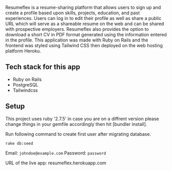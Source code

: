 Resumeflex is a resume-sharing platform that allows users to sign up and create a profile based upon skills, projects, education, and past experiences. Users can log in to edit their profile as well as share a public URL which will serve as a shareable resume on the web and can be shared with prospective employers. Resumeflex also provides the option to download a short CV in PDF format generated using the information entered in the profile. This application was made with Ruby on Rails and the frontend was styled using Tailwind CSS then deployed on the web hosting platform Heroku.

## Tech stack for this app

- Ruby on Rails
- PostgreSQL
- Tailwindcss

## Setup

This project uses ruby '2.7.5' in case you are on a diffrent version please change things in your gemfile accordingly then hit [bundler install].

Run following command to create first user after migrating database.

```
rake db:seed
```

Email: `johndoe@example.com`
Password: `password`

URL of the live app: resumeflex.herokuapp.com
